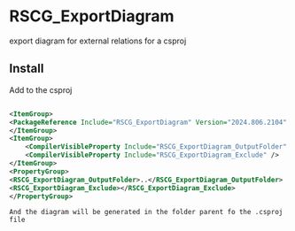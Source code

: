 # RSCG_ExportDiagram
export diagram for external relations for a csproj   

## Install

Add to the csproj
    
```xml

<ItemGroup>
<PackageReference Include="RSCG_ExportDiagram" Version="2024.806.2104" OutputItemType="Analyzer" ReferenceOutputAssembly="false"   />
</ItemGroup>
<ItemGroup>
	<CompilerVisibleProperty Include="RSCG_ExportDiagram_OutputFolder" />
	<CompilerVisibleProperty Include="RSCG_ExportDiagram_Exclude" />
</ItemGroup>	
<PropertyGroup>
<RSCG_ExportDiagram_OutputFolder>..</RSCG_ExportDiagram_OutputFolder>
<RSCG_ExportDiagram_Exclude></RSCG_ExportDiagram_Exclude>
</PropertyGroup>

```


    And the diagram will be generated in the folder parent fo the .csproj file

    

